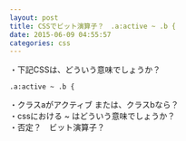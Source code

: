 ```yaml
---
layout: post
title: CSSでビット演算子？　.a:active ~ .b {
date: 2015-06-09 04:55:57
categories: css
---
```

<p>・下記CSSは、どういう意味でしょうか？</p>

```
.a:active ~ .b {
```

<p>・クラスaがアクティブ または、クラスbなら？<br>
・cssにおける ~ はどういう意味でしょうか？<br>
・否定？　ビット演算子？</p>
